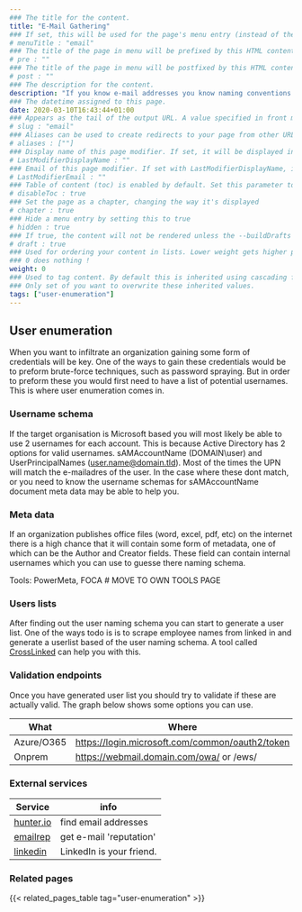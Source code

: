 ```yaml
---
### The title for the content.
title: "E-Mail Gathering"
### If set, this will be used for the page's menu entry (instead of the `title` attribute)
# menuTitle : "email"
### The title of the page in menu will be prefixed by this HTML content
# pre : ""
### The title of the page in menu will be postfixed by this HTML content
# post : ""
### The description for the content.
description: "If you know e-mail addresses you know naming conventions and possible even passwords."
### The datetime assigned to this page.
date: 2020-03-10T16:43:44+01:00
### Appears as the tail of the output URL. A value specified in front matter will override the segment of the URL based on the filename.
# slug : "email"
### Aliases can be used to create redirects to your page from other URLs.
# aliases : [""]
### Display name of this page modifier. If set, it will be displayed in the footer.
# LastModifierDisplayName : ""
### Email of this page modifier. If set with LastModifierDisplayName, it will be displayed in the footer
# LastModifierEmail : ""
### Table of content (toc) is enabled by default. Set this parameter to true to disable it.
# disableToc : true
### Set the page as a chapter, changing the way it's displayed
# chapter : true
### Hide a menu entry by setting this to true
# hidden : true
### If true, the content will not be rendered unless the --buildDrafts flag is passed to the hugo command.
# draft : true
### Used for ordering your content in lists. Lower weight gets higher precedence. So content with lower weight will come first.
### 0 does nothing !
weight: 0
### Used to tag content. By default this is inherited using cascading from _index.md files
### Only set of you want to overwrite these inherited values.
tags: ["user-enumeration"]
---
```


## User enumeration

When you want to infiltrate an organization gaining some form of credentials will be key. One of the ways to gain these credentials would be to preform brute-force techniques, such as password spraying. But in order to preform these you would first need to have a list of potential usernames. This is where user enumeration comes in.

### Username schema

If the target organisation is Microsoft based you will most likely be able to use 2 usernames for each account. This is because Active Directory has 2 options for valid usernames. sAMAccountName (DOMAIN\user) and UserPrincipalNames (user.name@domain.tld). Most of the times the UPN will match the e-mailadres of the user. In the case where these dont match, or you need to know the username schemas for sAMAccountName document meta data may be able to help you.

### Meta data

If an organization  publishes office files (word, excel, pdf, etc) on the internet there is a high chance that it will contain some form of metadata, one of which can be the Author and Creator fields.
These field can contain internal usernames which you can use to guesse there naming schema.

Tools: PowerMeta, FOCA # MOVE TO OWN TOOLS PAGE

### Users lists

After finding out the user naming schema you can start to generate a user list. One of the ways todo is is to scrape employee names from linked in and generate a userlist based of the user naming schema.
A tool called [CrossLinked](https://github.com/m8r0wn/CrossLinked) can help you with this.

### Validation endpoints

Once you have generated user list you should try to validate if these are actually valid. The graph below shows some options you can use.

| What       | Where                                           | With what  |
| ---------- | ----------------------------------------------- | ---------- |
| Azure/O365 | https://login.microsoft.com/common/oauth2/token | [MSOLSpray](https://github.com/dafthack/MSOLSpray)  |
| Onprem     | https://webmail.domain.com/owa/ or /ews/        | [MailSniper](https://github.com/dafthack/MailSniper) |

### External services

| Service                               | info                     |
| ------------------------------------- | ------------------------ |
| [hunter.io](https://hunter.io)        | find email addresses     |
| [emailrep](https://emailrep.io/)      | get e-mail 'reputation'  |
| [linkedin](https://www.linkedin.com/) | LinkedIn is your friend. |

### Related pages

{{< related_pages_table tag="user-enumeration" >}}
